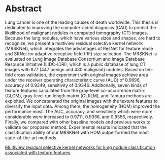 # Abstract
Lung cancer is one of the leading causes of death worldwide. This thesis is dedicated to improving the computer-aided diagnosis (CAD) to predict the likelihood of malignant nodules in computed tomography (CT) images. Because the lung nodules, which have various sizes and shapes, are hard to recognize, we present a multiview residual selective kernel network (MRSKNet), which integrates the advantages of ResNet for feature reuse and SKNet for adaptive receptive field (RF) size selection. The MRSKNet is evaluated on Lung Image Database Consortium and Image Database Resource Initiative (LIDC-IDRI), which is a public database of lung CT images with 877 (447 benign and 430 malignant) nodules. Based on ten-fold cross validation, the experiment with original images achieve area under the receiver operating characteristic curve (AUC) of 0.9696, accuracy of 0.9349, sensitivity of 0.9346. Additionally, seven kinds of texture features calculated from the gray-level co-occurrence matrix (GLCM), gray-level run length matrix (GLRLM), and Tamura methods are exploited. We concatenated the original images with the texture features to diversify the input data. Among them, the homogeneity (HOM) improved the performance most. The AUC, accuracy, and sensitivity which were more considerable were increased to 0.9711, 0.9366, and 0.9556, respectively. Finally, we compared with other baseline models and previous works to validate our proposed method. Experimental results indicated that the classification ability of our MRSKNet with HOM outperformed the most state-of-the-art methods.  






[Multiview residual selective kernel networks for lung nodule classification associated with texture features](https://www.airitilibrary.com/Publication/alDetailedMesh1?DocID=U0001-2510202115112000#Summary)
